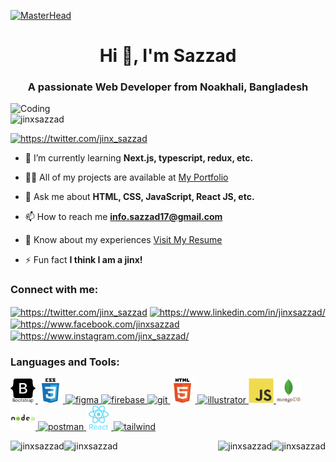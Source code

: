 [![MasterHead](https://miro.medium.com/v2/resize:fit:1400/format:webp/1*f3Jrn27ggVFkwy9fw_ExOg.jpeg)]()
<h1 align="center">Hi 👋, I'm Sazzad</h1>
<h3 align="center">A passionate Web Developer from Noakhali, Bangladesh</h3>
<img align="right" alt="Coding" width="510" src="https://miro.medium.com/v2/resize:fit:1360/0*7Q3yvSIv_t0ioJ-Z.gif">
<p align="left"> <img src="https://komarev.com/ghpvc/?username=jinxsazzad&label=Profile%20views&color=0e75b6&style=flat" alt="jinxsazzad" /> </p>

<p align="left"> <a href="https://twitter.com/https://twitter.com/jinx_sazzad" target="blank"><img src="https://img.shields.io/twitter/follow/jinx_sazzad?logo=twitter&style=for-the-badge" alt="https://twitter.com/jinx_sazzad" /></a> </p>

- 🌱 I’m currently learning **Next.js, typescript, redux, etc.**

- 👨‍💻 All of my projects are available at [My Portfolio](https://jinxsazzad.netlify.app/)

- 💬 Ask me about **HTML, CSS, JavaScript, React JS, etc.**

- 📫 How to reach me **info.sazzad17@gmail.com**

- 📄 Know about my experiences [Visit My Resume](https://drive.google.com/file/d/129Rp3p99HrAI7-FC8i6wxNOuOnpQNFdp/view?usp=drive_link)

- ⚡ Fun fact **I think I am a jinx!**

<h3 align="left">Connect with me:</h3>
<p align="left">
<a href="https://twitter.com/https://twitter.com/jinx_sazzad" target="blank"><img align="center" src="https://raw.githubusercontent.com/rahuldkjain/github-profile-readme-generator/master/src/images/icons/Social/twitter.svg" alt="https://twitter.com/jinx_sazzad" height="30" width="40" /></a>
<a href="https://linkedin.com/in/https://www.linkedin.com/in/jinxsazzad/" target="blank"><img align="center" src="https://raw.githubusercontent.com/rahuldkjain/github-profile-readme-generator/master/src/images/icons/Social/linked-in-alt.svg" alt="https://www.linkedin.com/in/jinxsazzad/" height="30" width="40" /></a>
<a href="https://fb.com/https://www.facebook.com/jinxsazzad" target="blank"><img align="center" src="https://raw.githubusercontent.com/rahuldkjain/github-profile-readme-generator/master/src/images/icons/Social/facebook.svg" alt="https://www.facebook.com/jinxsazzad" height="30" width="40" /></a>
<a href="https://instagram.com/https://www.instagram.com/jinx_sazzad/" target="blank"><img align="center" src="https://raw.githubusercontent.com/rahuldkjain/github-profile-readme-generator/master/src/images/icons/Social/instagram.svg" alt="https://www.instagram.com/jinx_sazzad/" height="30" width="40" /></a>
</p>

<h3 align="left">Languages and Tools:</h3>
<p align="left"> <a href="https://getbootstrap.com" target="_blank" rel="noreferrer"> <img src="https://raw.githubusercontent.com/devicons/devicon/master/icons/bootstrap/bootstrap-plain-wordmark.svg" alt="bootstrap" width="40" height="40"/> </a> <a href="https://www.w3schools.com/css/" target="_blank" rel="noreferrer"> <img src="https://raw.githubusercontent.com/devicons/devicon/master/icons/css3/css3-original-wordmark.svg" alt="css3" width="40" height="40"/> </a> <a href="https://www.figma.com/" target="_blank" rel="noreferrer"> <img src="https://www.vectorlogo.zone/logos/figma/figma-icon.svg" alt="figma" width="40" height="40"/> </a> <a href="https://firebase.google.com/" target="_blank" rel="noreferrer"> <img src="https://www.vectorlogo.zone/logos/firebase/firebase-icon.svg" alt="firebase" width="40" height="40"/> </a> <a href="https://git-scm.com/" target="_blank" rel="noreferrer"> <img src="https://www.vectorlogo.zone/logos/git-scm/git-scm-icon.svg" alt="git" width="40" height="40"/> </a> <a href="https://www.w3.org/html/" target="_blank" rel="noreferrer"> <img src="https://raw.githubusercontent.com/devicons/devicon/master/icons/html5/html5-original-wordmark.svg" alt="html5" width="40" height="40"/> </a> <a href="https://www.adobe.com/in/products/illustrator.html" target="_blank" rel="noreferrer"> <img src="https://www.vectorlogo.zone/logos/adobe_illustrator/adobe_illustrator-icon.svg" alt="illustrator" width="40" height="40"/> </a> <a href="https://developer.mozilla.org/en-US/docs/Web/JavaScript" target="_blank" rel="noreferrer"> <img src="https://raw.githubusercontent.com/devicons/devicon/master/icons/javascript/javascript-original.svg" alt="javascript" width="40" height="40"/> </a> <a href="https://www.mongodb.com/" target="_blank" rel="noreferrer"> <img src="https://raw.githubusercontent.com/devicons/devicon/master/icons/mongodb/mongodb-original-wordmark.svg" alt="mongodb" width="40" height="40"/> </a> <a href="https://nodejs.org" target="_blank" rel="noreferrer"> <img src="https://raw.githubusercontent.com/devicons/devicon/master/icons/nodejs/nodejs-original-wordmark.svg" alt="nodejs" width="40" height="40"/> </a> <a href="https://postman.com" target="_blank" rel="noreferrer"> <img src="https://www.vectorlogo.zone/logos/getpostman/getpostman-icon.svg" alt="postman" width="40" height="40"/> </a> <a href="https://reactjs.org/" target="_blank" rel="noreferrer"> <img src="https://raw.githubusercontent.com/devicons/devicon/master/icons/react/react-original-wordmark.svg" alt="react" width="40" height="40"/> </a> <a href="https://tailwindcss.com/" target="_blank" rel="noreferrer"> <img src="https://www.vectorlogo.zone/logos/tailwindcss/tailwindcss-icon.svg" alt="tailwind" width="40" height="40"/> </a> </p>

<p><a href="https://github.com/ryo-ma/github-profile-trophy"><img align="left" src="https://github-profile-trophy.vercel.app/?username=jinxsazzad" alt="jinxsazzad" /></a> </p>
<p><img align="right" src="https://github-readme-stats.vercel.app/api/top-langs?username=jinxsazzad&show_icons=true&locale=en&layout=compact" alt="jinxsazzad" /></p>
<p><img align="left" src="https://github-readme-stats.vercel.app/api?username=jinxsazzad&show_icons=true&locale=en" alt="jinxsazzad" /></p>
<p><img align="right" src="https://github-readme-streak-stats.herokuapp.com/?user=jinxsazzad&" alt="jinxsazzad" /></p>
